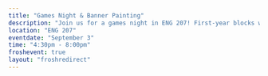 ```yaml
---
title: "Games Night & Banner Painting"
description: "Join us for a games night in ENG 207! First-year blocks will have the chance to create their own individual banners. Games will include Monopoly, Giant Jenga, Nintendo Switch options, and more! This will also be a great opportunity to bond with fellow students and professors who will be present."
location: "ENG 207"
eventdate: "September 3"
time: "4:30pm - 8:00pm"
froshevent: true
layout: "froshredirect"
---
```

